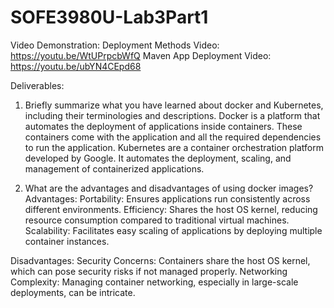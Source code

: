 ﻿# SOFE3980U-Lab3Part1

Video Demonstration:
Deployment Methods Video: https://youtu.be/WtUPrpcbWfQ
Maven App Deployment Video: https://youtu.be/ubYN4CEpd68

Deliverables:
1. Briefly summarize what you have learned about docker and Kubernetes, including their terminologies and descriptions.
Docker is a platform that automates the deployment of applications inside containers. These containers come with the application and all the required dependencies to run the application.
Kubernetes are a container orchestration platform developed by Google. It automates the deployment, scaling, and management of containerized applications.


2. What are the advantages and disadvantages of using docker images?
Advantages:
Portability: Ensures applications run consistently across different environments.
Efficiency: Shares the host OS kernel, reducing resource consumption compared to traditional virtual machines.
Scalability: Facilitates easy scaling of applications by deploying multiple container instances.


Disadvantages:
Security Concerns: Containers share the host OS kernel, which can pose security risks if not managed properly.
Networking Complexity: Managing container networking, especially in large-scale deployments, can be intricate.
